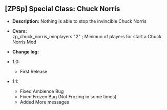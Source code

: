 ## [ZPSp] Special Class: Chuck Norris

* **Description:**
	Nothing is able to stop the invincible Chuck Norris

* **Cvars:** </br>
	zp_chuck_norris_minplayers "2" ; Minimun of players for start a Chuck Norris Mod

* **Change log:**

* 1.0: 
  - First Release

* 1.1:
  - Fixed Ambience Bug
  - Fixed Frozen Bug (Not Frozing in some times)
  - Added More messages
